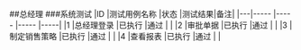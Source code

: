##总经理
###系统测试
|ID |测试用例名称    |状态    |测试结果|备注|
|---|-----          |-----  |-----   |-----|
|1  |总经理登录      |已执行  |通过    |     |
|2  |审批单据        |已执行  |通过    |     |
|3  |制定销售策略    |已执行  |通过    |     |
|4  |查看报表        |已执行  |通过    |     |
